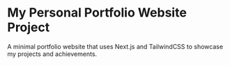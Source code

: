 # My Personal Portfolio Website Project

A minimal portfolio website that uses Next.js and TailwindCSS to showcase my projects and achievements.
